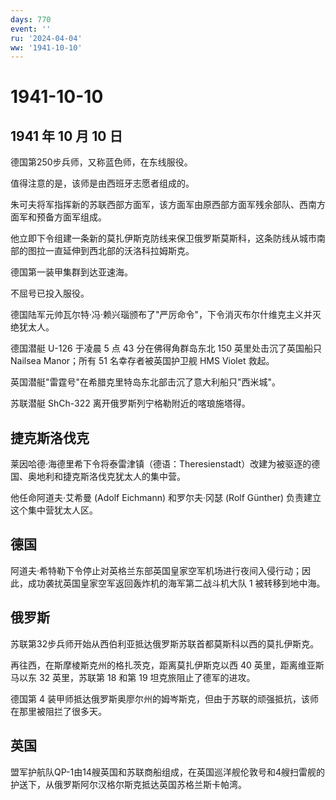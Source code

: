 ```yaml
---
days: 770
event: ''
ru: '2024-04-04'
ww: '1941-10-10'
---
```


# 1941-10-10

## 1941 年 10 月 10 日

德国第250步兵师，又称蓝色师，在东线服役。

值得注意的是，该师是由西班牙志愿者组成的。

朱可夫将军指挥新的苏联西部方面军，该方面军由原西部方面军残余部队、西南方面军和预备方面军组成。

他立即下令组建一条新的莫扎伊斯克防线来保卫俄罗斯莫斯科，这条防线从城市南部的图拉一直延伸到西北部的沃洛科拉姆斯克。

德国第一装甲集群到达亚速海。

不屈号已投入服役。

德国陆军元帅瓦尔特·冯·赖兴瑙颁布了"严厉命令"，下令消灭布尔什维克主义并灭绝犹太人。

德国潜艇 U-126 于凌晨 5 点 43 分在佛得角群岛东北 150
英里处击沉了英国船只 Nailsea Manor；所有 51 名幸存者被英国护卫舰 HMS
Violet 救起。

英国潜艇"雷霆号"在希腊克里特岛东北部击沉了意大利船只"西米城"。

苏联潜艇 ShCh-322 离开俄罗斯列宁格勒附近的喀琅施塔得。

## 捷克斯洛伐克

莱因哈德·海德里希下令将泰雷津镇（德语：Theresienstadt）改建为被驱逐的德国、奥地利和捷克斯洛伐克犹太人的集中营。

他任命阿道夫·艾希曼 (Adolf Eichmann) 和罗尔夫·冈瑟 (Rolf Günther)
负责建立这个集中营犹太人区。

## 德国

阿道夫·希特勒下令停止对英格兰东部英国皇家空军机场进行夜间入侵行动；因此，成功袭扰英国皇家空军返回轰炸机的海军第二战斗机大队
1 被转移到地中海。

## 俄罗斯

苏联第32步兵师开始从西伯利亚抵达俄罗斯苏联首都莫斯科以西的莫扎伊斯克。

再往西，在斯摩棱斯克州的格扎茨克，距离莫扎伊斯克以西 40
英里，距离维亚斯马以东 32 英里，苏联第 18 和第 19
坦克旅阻止了德军的进攻。

德国第 4
装甲师抵达俄罗斯奥廖尔州的姆岑斯克，但由于苏联的顽强抵抗，该师在那里被阻拦了很多天。

## 英国

盟军护航队QP-1由14艘英国和苏联商船组成，在英国巡洋舰伦敦号和4艘扫雷舰的护送下，从俄罗斯阿尔汉格尔斯克抵达英国苏格兰斯卡帕湾。